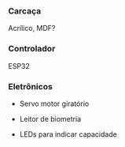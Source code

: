 <h3>Carcaça</h3>
Acrílico, MDF?

<h3>Controlador</h3>
ESP32

<h3>Eletrônicos</h3>

- Servo motor giratório

- Leitor de biometria
 
- LEDs para indicar capacidade

